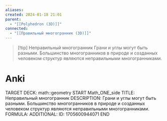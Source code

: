 ```yaml
---
aliases: 
created: 2024-01-18 21:01
parent:
  - "[[Polyhedron (3D)]]"
connected:
  - "[[Правильный многогранник (3D)]]"
---
```



> [!tip] Неправильный многогранник
> Грани и углы могут быть разными. Большинство многогранников в природе и созданных человеком структур являются неправильными многогранниками.


# Anki
TARGET DECK: math::geometry 
START
Math_ONE_side
TITLE: Неправильный многогранник
DESCRIPTION: Грани и углы могут быть разными. Большинство многогранников в природе и созданных человеком структур являются неправильными многогранниками.
FORMULA: 
ADDITIONAL:
ID: 1705600944071
END














